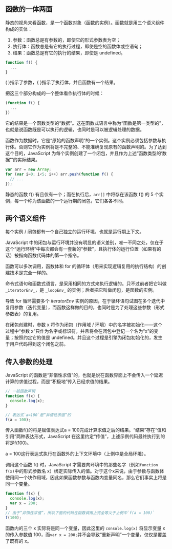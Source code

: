 ## 函数的一体两面
静态的视角来看函数，是一个函数对象（函数的实例）。函数就是用三个语义组件构成的实体：

1. 参数：函数总是有参数的，即使它的形式参数表为空；
2. 执行体：函数总是有它的执行过程，即使是空的函数体或空语句；
3. 结果：函数总是有它的执行的结果，即使是 undefined。

```javascript
function f() {
  ...
}
```

( )指示了参数，{ }指示了执行体，并且函数有一个结果。



把这三个部分构成的一个整体看作执行体的时候：

```javascript
(function f() {
  ...
})
```

它的结果是一个函数类型的“数据”。这在函数式语言中称为“函数是第一类型的”，也就是说函数既是可以执行的逻辑，也同时是可以被逻辑处理的数据。



函数作为数据时，它是“原始的函数声明”的一个实例。这个实例必须包括参数与执行体。否则它作为实例将是不完整的、不能准确复现原有的函数声明的。为了达到这个目的，JavaScript 为每个实例创建了一个闭包，并且作为上述“函数类型的‘数据’”的实际结果。

```javascript
var arr = new Array;
for (var i=0; i<5; i++) arr.push(function f() {
  // ...
});
```

静态的函数 f() 有且仅有一个；而在执行后，`arr[]` 中将存在该函数 f() 的 5 个实例，每一个称为该函数的一个运行期的闭包，它们各各不同。

## 两个语义组件
每个实例 / 闭包都有一个自己独立的运行环境，也就是运行期上下文。



JavaScript 中的闭包与运行环境并没有明显的语义差别，唯一不同之处，仅在于这个“运行环境”中每次都会有一套新的“参数”，且执行体的运行位置（如果有的话）被指向函数代码体的第一个指令。



函数可以多次调用，函数体和 for 的循环体（用来实现逻辑复用的执行结构）的创建技术是完全一样的。



命令式语句和函数式语言，是采用相同的方式来执行逻辑的。只不过前者把它叫做 `_iteratorEnv_`，是 `_loopEnv_` 的实例；后者把它叫做闭包，是函数的实例。



导致 for 循环需要多个 _iteratorEnv_ 实例的原因，在于循环语句试图在多个迭代中复用参数（迭代变量），而函数这样做的目的，也同时是为了处理这些参数（形式参数表）的复用。



在闭包创建时，参数 x 将作为闭包（作用域 / 环境）中的名字被初始化——这个过程中“参数 x”只作为名字或标识符，并且将会在闭包中登记一个名为“x”的变量；按照约定它的值是 undefined。并且这个过程是引擎为闭包初始化的，发生于用户代码得到这个闭包之前。

## 传入参数的处理
JavaScript 的函数是“非惰性求值”的，也就是说在函数界面上不会传入一个延迟计算的求值过程，而是“积极地”传入已经求值的结果。

```javascript
// 一般函数声明
function f(x) {
  console.log(x);
}

// 表达式`a=100`是“非惰性求值”的
f(a = 100);
```

传入函数f()的将是赋值表达式a = 100完成计算求值之后的结果。“结果”存在“值和引用”两种表达形式，JavaScript 在这里约定“传值”，上述示例代码最终执行到的将是f(100)。



a = 100这行表达式执行在函数外的上下文环境中（上例中是全局环境）。



调用这个函数 f() 时，JavaScript 才需要向环境中的那些名字（例如`function f(x)`中的形式参数名 x）绑定实际传入的值。对于这个x来说，由于参数与函数体使用同一个块作用域，因此如果函数参数与函数内变量同名，那么它们事实上将是同一个变量。

```javascript
function f(x) {
  console.log(x);
  var x = 200;
}
// 由于“非惰性求值”，所以下面的代码在函数调用上完全等义于上例中`f(a = 100)`
f(100);
```

函数内的三个 x 实际将是同一个变量，因此这里的 `console.log(x)` 将显示变量 x 的传入参数值 100，而`var x = 200;`并不会导致“重新声明”一个变量，仅仅是覆盖了既有的 x。

